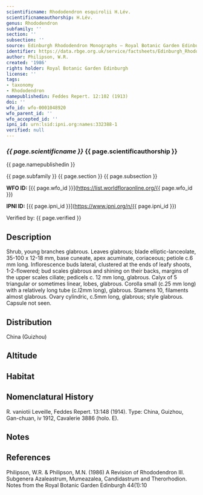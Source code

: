```yaml
---
scientificname: Rhododendron esquirolii H.Lév.
scientificnameauthorship: H.Lév.
genus: Rhododendron
subfamily: ''
section: ''
subsection: ''
source: Edinburgh Rhododendron Monographs – Royal Botanic Garden Edinburgh
identifier: https://data.rbge.org.uk/service/factsheets/Edinburgh_Rhododendron_Monographs.xhtml
author: Philipson, W.R.
created: '1986'
rights holder: Royal Botanic Garden Edinburgh
license: ''
tags:
- taxonomy
- Rhododendron
namepublishedin: Feddes Repert. 12:102 (1913)
doi: ''
wfo_id: wfo-0001048920
wfo_parent_id: ''
wfo_accepted_id: ''
ipni_id: urn:lsid:ipni.org:names:332388-1
verified: null
---
```

### _{{ page.scientificname }}_ {{ page.scientificauthorship }}
 {{ page.namepublishedin }}

{{ page.subfamily }} {{ page.section }} {{ page.subsection }}

**WFO ID:** [{{ page.wfo_id }}](https://list.worldfloraonline.org/{{ page.wfo_id }})

**IPNI ID:** [{{ page.ipni_id }}](https://www.ipni.org/n/{{ page.ipni_id }})

Verified by: {{ page.verified }}



## Description
Shrub, young branches glabrous. Leaves glabrous; blade elliptic-lanceolate, 35-100 x 12-18 mm, base cuneate, apex acuminate, coriaceous; petiole c.6 mm long. Inflorescence buds lateral, clustered at the ends of leafy shoots, 1-2-flowered; bud scales glabrous and shining on their backs, margins of the upper scales ciliate; pedicels c. 12 mm long, glabrous. Calyx of 5 triangular or sometimes linear, lobes, glabrous. Corolla small (c.25 mm long) with a relatively long tube (c.l2mm long), glabrous. Stamens 10, filaments almost glabrous. Ovary cylindric, c.5mm long, glabrous; style glabrous. Capsule not seen.

## Distribution
China (Guizhou)

## Altitude


## Habitat


## Nomenclatural History
R. vaniotii Leveille, Feddes Repert. 13:148 (1914). Type: China, Guizhou, Gan-chuan, iv 1912, Cavalerie 3886 (holo. E).
                       
## Notes


## References

Philipson, W.R. & Philipson, M.N. (1986) A Revision of Rhododendron III. Subgenera Azaleastrum, Mumeazalea, Candidastrum and Therorhodion. Notes from the Royal Botanic Garden Edinburgh 44(1):10
